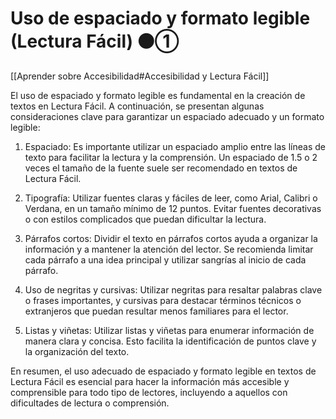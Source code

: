 # Uso de espaciado y formato legible (Lectura Fácil) ⚫①

[[Aprender sobre Accesibilidad#Accesibilidad y Lectura Fácil]]

El uso de espaciado y formato legible es fundamental en la creación de textos en Lectura Fácil. A continuación, se presentan algunas consideraciones clave para garantizar un espaciado adecuado y un formato legible:

1. Espaciado: Es importante utilizar un espaciado amplio entre las líneas de texto para facilitar la lectura y la comprensión. Un espaciado de 1.5 o 2 veces el tamaño de la fuente suele ser recomendado en textos de Lectura Fácil.

2. Tipografía: Utilizar fuentes claras y fáciles de leer, como Arial, Calibri o Verdana, en un tamaño mínimo de 12 puntos. Evitar fuentes decorativas o con estilos complicados que puedan dificultar la lectura.

3. Párrafos cortos: Dividir el texto en párrafos cortos ayuda a organizar la información y a mantener la atención del lector. Se recomienda limitar cada párrafo a una idea principal y utilizar sangrías al inicio de cada párrafo.

4. Uso de negritas y cursivas: Utilizar negritas para resaltar palabras clave o frases importantes, y cursivas para destacar términos técnicos o extranjeros que puedan resultar menos familiares para el lector.

5. Listas y viñetas: Utilizar listas y viñetas para enumerar información de manera clara y concisa. Esto facilita la identificación de puntos clave y la organización del texto.

En resumen, el uso adecuado de espaciado y formato legible en textos de Lectura Fácil es esencial para hacer la información más accesible y comprensible para todo tipo de lectores, incluyendo a aquellos con dificultades de lectura o comprensión.